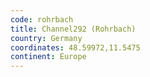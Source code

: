 ```yaml
---
code: rohrbach
title: Channel292 (Rohrbach)
country: Germany
coordinates: 48.59972,11.5475
continent: Europe
---
```

